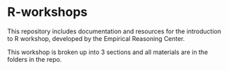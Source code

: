 # R-workshops

This repository includes documentation and resources for the introduction to R workshop, developed by the Empirical Reasoning Center.

This workshop is broken up into 3 sections and all materials are in the folders in the repo. 
